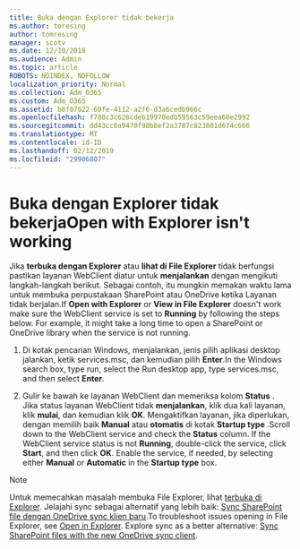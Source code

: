 ```yaml
---
title: Buka dengan Explorer tidak bekerja
ms.author: toresing
author: tomresing
manager: scotv
ms.date: 12/10/2018
ms.audience: Admin
ms.topic: article
ROBOTS: NOINDEX, NOFOLLOW
localization_priority: Normal
ms.collection: Adm_O365
ms.custom: Adm_O365
ms.assetid: b8f07022-69fe-4112-a2f6-d3a6cedb966c
ms.openlocfilehash: f788c3c626cdeb19970edb59563c59eea60e2992
ms.sourcegitcommit: dd43cc0a9470f98b8ef2a3787c823801d674c666
ms.translationtype: MT
ms.contentlocale: id-ID
ms.lasthandoff: 02/12/2019
ms.locfileid: "29906807"
---
```

# <a name="open-with-explorer-isnt-working"></a><span data-ttu-id="e8393-102">Buka dengan Explorer tidak bekerja</span><span class="sxs-lookup"><span data-stu-id="e8393-102">Open with Explorer isn't working</span></span>

<span data-ttu-id="e8393-p101">Jika **terbuka dengan Explorer** atau **lihat di File Explorer** tidak berfungsi pastikan layanan WebClient diatur untuk **menjalankan** dengan mengikuti langkah-langkah berikut. Sebagai contoh, itu mungkin memakan waktu lama untuk membuka perpustakaan SharePoint atau OneDrive ketika Layanan tidak berjalan.</span><span class="sxs-lookup"><span data-stu-id="e8393-p101">If **Open with Explorer** or **View in File Explorer** doesn't work make sure the WebClient service is set to **Running** by following the steps below. For example, it might take a long time to open a SharePoint or OneDrive library when the service is not running.</span></span> 
  
1. <span data-ttu-id="e8393-105">Di kotak pencarian Windows, menjalankan, jenis pilih aplikasi desktop jalankan, ketik services.msc, dan kemudian pilih **Enter**.</span><span class="sxs-lookup"><span data-stu-id="e8393-105">In the Windows search box, type run, select the Run desktop app, type services.msc, and then select **Enter**.</span></span>
    
2. <span data-ttu-id="e8393-p102">Gulir ke bawah ke layanan WebClient dan memeriksa kolom **Status** . Jika status layanan WebClient tidak **menjalankan**, klik dua kali layanan, klik **mulai**, dan kemudian klik **OK**. Mengaktifkan layanan, jika diperlukan, dengan memilih baik **Manual** atau **otomatis** di kotak **Startup type** .</span><span class="sxs-lookup"><span data-stu-id="e8393-p102">Scroll down to the WebClient service and check the **Status** column. If the WebClient service status is not **Running**, double-click the service, click **Start**, and then click **OK**. Enable the service, if needed, by selecting either **Manual** or **Automatic** in the **Startup type** box.</span></span> 
    
> [!NOTE]
> <span data-ttu-id="e8393-p103">Untuk memecahkan masalah membuka File Explorer, lihat [terbuka di Explorer](https://go.microsoft.com/fwlink/?linkid=871665). Jelajahi sync sebagai alternatif yang lebih baik: [Sync SharePoint file dengan OneDrive sync klien baru](https://go.microsoft.com/fwlink/?linkid=871666).</span><span class="sxs-lookup"><span data-stu-id="e8393-p103">To troubleshoot issues opening in File Explorer, see [Open in Explorer](https://go.microsoft.com/fwlink/?linkid=871665). Explore sync as a better alternative: [Sync SharePoint files with the new OneDrive sync client](https://go.microsoft.com/fwlink/?linkid=871666).</span></span> 
  


